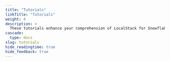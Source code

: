 ```yaml
---
title: "Tutorials"
linkTitle: "Tutorials"
weight: 4
description: >
  These tutorials enhance your comprehension of LocalStack for Snowflake functionality by providing detailed information on how it works for specific use cases using diverse resources.
cascade:
  type: docs
slug: tutorials
hide_readingtime: true
hide_feedback: true
---
```

